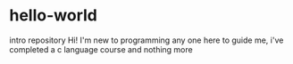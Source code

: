 # hello-world
intro repository
Hi! I'm new to programming any one here to guide me,
i've completed a c language course and nothing more 
